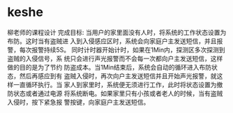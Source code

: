 # keshe
柳老师的课程设计
完成目标:
当用户的家里面没有人时，将系统的工作状态设置为布防。这时当有盗贼进
入到入侵感应区时，系统会向家庭户主发送短信，并且报警，每次报警持续5S。
同时计时器开始计时，如果在1Min内，探测区多次探测到盗贼的入侵信号，系
统只会进行声光报警而不会每一次都向户主发送短信，这样做的目的是为了节约
防盗成本。当1Min结束后，系统会自动的循环进入布防状态，然后再感应到有
盗贼入侵时，再次向户主发送短信并且开始声光报警，就这样一直循环执行。当
家人到家里时，系统便无须进行工作，此时将状态设置为撤防状态或者通过电源
将系统断电。如果家里只有小孩或者老人的时候，当有盗贼入侵时，按下紧急报
警按键，向家庭户主发送短信。
